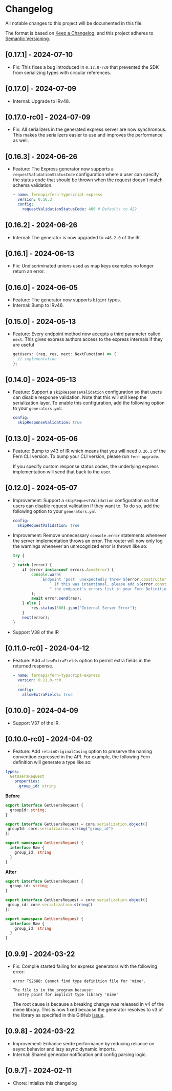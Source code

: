 # Changelog

All notable changes to this project will be documented in this file.

The format is based on [Keep a Changelog](https://keepachangelog.com/en/1.0.0/),
and this project adheres to [Semantic Versioning](https://semver.org/spec/v2.0.0.html).

## [0.17.1] - 2024-07-10

- Fix: This fixes a bug introduced in `0.17.0-rc0` that prevented the SDK from serializing types
  with circular references.

## [0.17.0] - 2024-07-09

- Internal: Upgrade to IRv48.

## [0.17.0-rc0] - 2024-07-09

- Fix: All serializers in the generated express server are now synchronous. This makes the serializers
  easier to use and improves the performance as well.

## [0.16.3] - 2024-06-26

- Feature: The Express generator now supports a `requestValidationStatusCode` configuration
  where a user can specify the status code that should be thrown when the request doesn't
  match schema validation.

  ```yaml
  - name: fernapi/fern-typescript-express
    version: 0.16.3
    config:
      requestValidationStatusCode: 400 # Defaults to 422
  ```

## [0.16.2] - 2024-06-26

- Internal: The generator is now upgraded to `v46.2.0` of the IR.

## [0.16.1] - 2024-06-13

- Fix: Undiscriminated unions used as map keys examples no longer return an error.

## [0.16.0] - 2024-06-05

- Feature: The generator now supports `bigint` types.
- Internal: Bump to IRv46.

## [0.15.0] - 2024-05-13

- Feature: Every endpoint method now accepts a third parameter called `next`. This gives
  express authors access to the express internals if they are useful

  ```ts
  getUsers: (req, res, next: NextFunction) => {
    // implementation
  };
  ```

## [0.14.0] - 2024-05-13

- Feature: Support a `skipResponseValidation` configuration so that users can disable
  response validation. Note that this will still keep the serialization layer. To enable
  this configuration, add the following option to your `generators.yml`:

  ```yaml
  config:
    skipResponseValidation: true
  ```

## [0.13.0] - 2024-05-06

- Feature: Bump to v43 of IR which means that you will need `0.26.1` of the Fern CLI version. To bump your
  CLI version, please run `fern upgrade`.

  If you specify custom response status codes, the underlying express implementation will send that back
  to the user.

## [0.12.0] - 2024-05-07

- Improvement: Support a `skipRequestValidation` configuration so that users can disable
  request validation if they want to. To do so, add the following option to your
  `generators.yml`

  ```yaml
  config:
    skipRequestValidation: true
  ```

- Improvement: Remove unnecessary `console.error` statements whenever the server implementation
  throws an error. The router will now only log the warnings whenever an unrecognized error is
  thrown like so:

  ```ts
  try {
    ...
  } catch (error) {
      if (error instanceof errors.AcmeError) {
          console.warn(
              `Endpoint 'post' unexpectedly threw ${error.constructor.name}.` +
                  ` If this was intentional, please add ${error.constructor.name} to` +
                  " the endpoint's errors list in your Fern Definition."
          );
          await error.send(res);
      } else {
          res.status(500).json("Internal Server Error");
      }
      next(error);
  }
  ```

- Support V38 of the IR

## [0.11.0-rc0] - 2024-04-12

- Feature: Add `allowExtraFields` option to permit extra fields in the returned response.

  ```yaml
  - name: fernapi/fern-typscript-express
    version: 0.11.0-rc0
    ...
    config:
      allowExtraFields: true
  ```

## [0.10.0] - 2024-04-09

- Support V37 of the IR.

## [0.10.0-rc0] - 2024-04-02

- Feature: Add `retainOriginalCasing` option to preserve the naming convention expressed in the API.
  For example, the following Fern definition will generate a type like so:

```yaml
types:
  GetUsersRequest
    properties:
      group_id: string
```

**Before**

```typescript
export interface GetUsersRequest {
  groupId: string;
}

export interface GetUsersRequest = core.serialization.object({
 groupId: core.serialization.string("group_id")
})

export namespace GetUsersRequest {
  interface Raw {
    group_id: string
  }
}
```

**After**

```typescript
export interface GetUsersRequest {
  group_id: string;
}

export interface GetUsersRequest = core.serialization.object({
 group_id: core.serialization.string()
})

export namespace GetUsersRequest {
  interface Raw {
    group_id: string
  }
}
```

## [0.9.9] - 2024-03-22

- Fix: Compile started failing for express generators with the following error:

  ```
  error TS2688: Cannot find type definition file for 'mime'.

  The file is in the program because:
    Entry point for implicit type library 'mime'
  ```

  The root cause is because a breaking change was released in v4 of the mime library.
  This is now fixed because the generator resolves to v3 of the library as
  specified in this GitHub [issue](https://github.com/firebase/firebase-admin-node/issues/2512).

## [0.9.8] - 2024-03-22

- Improvement: Enhance serde performance by reducing reliance on async behavior and lazy async dynamic imports.
- Internal: Shared generator notification and config parsing logic.

## [0.9.7] - 2024-02-11

- Chore: Intialize this changelog
